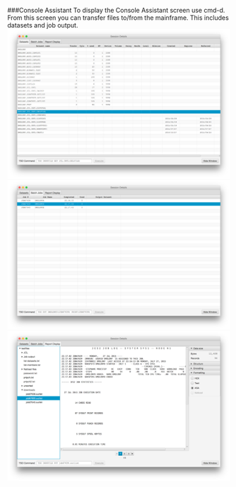 ###Console Assistant
To display the Console Assistant screen use cmd-d. From this screen you can transfer files to/from the mainframe. This includes datasets and job output.  
![Datasets](assistant1.png?raw=true "Datasets")
![Batch Jobs](assistant2.png?raw=true "Batch Jobs")
![Reports](assistant3.png?raw=true "Reports")